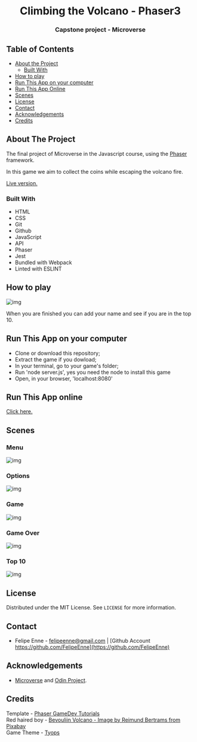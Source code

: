 <h1 align="center">Climbing the Volcano - Phaser3</h1>

<h3 align="center">Capstone project - Microverse</h3>

<!-- TABLE OF CONTENTS -->


## Table of Contents

* [About the Project](#about-the-project)
  * [Built With](#built-with)
* [How to play](#how-to-play)
* [Run This App on your computer](#run-this-app-on-your-computer)
* [Run This App Online](#run-this-app-online)
* [Scenes](#scenes)
* [License](#license)
* [Contact](#contact)
* [Acknowledgements](#acknowledgements)
* [Credits](#credits)

<!-- ABOUT THE PROJECT -->
## About The Project

The final project of Microverse in the Javascript course, using the <a href="https://phaser.io/"> Phaser </a> framework.

In this game we aim to collect the coins while escaping the volcano fire. 

<a href="https://climbing-volcano.herokuapp.com/"> Live version. </a>

### Built With 

* HTML
* CSS
* Git
* Github
* JavaScript
* API
* Phaser
* Jest
* Bundled with Webpack
* Linted with ESLINT


## How to play

<img src="./dist/assets/images/intru.png" alt="img" />

When you are finished you can add your name and see if you are in the top 10.

## Run This App on your computer

* Clone or download this repository;
* Extract the game if you dowload;
* In your terminal, go to your game's folder;
* Run 'node server.js', yes you need the node to install this game
* Open, in your browser, 'localhost:8080'


## Run This App online 

<a href="https://climbing-volcano.herokuapp.com/"> Click here. </a>

## Scenes

<h3>Menu</h3>
<img src="./dist/assets/images/scene1.png" alt="img" />

<h3>Options</h3>
<img src="./dist/assets/images/scene2.png" alt="img" />

<h3>Game</h3>
<img src="./dist/assets/images/scene3.png" alt="img" />

<h3>Game Over</h3>
<img src="./dist/assets/images/scene4.png" alt="img" />

<h3>Top 10</h3>
<img src="./dist/assets/images/scene5.png" alt="img" />

## License

Distributed under the MIT License. See `LICENSE` for more information.

<!-- CONTACT -->
## Contact
* Felipe Enne - felipeenne@gmail.com | [Github Account https://github.com/FelipeEnne](https://github.com/FelipeEnne)

<!-- ACKNOWLEDGEMENTS -->
## Acknowledgements

* <a href="https://www.microverse.org/"> Microverse</a>  and <a href="https://www.theodinproject.com/"> Odin Project</a>.

## Credits

Template - <a href=" https://phasertutorials.com/creating-a-phaser-3-template-part-1/"> Phaser GameDev Tutorials</a><br>
Red haired boy - <a href="http://bevouliin.com"> Bevouliin 
Volcano - Image by Reimund Bertrams from Pixabay </a><br>
Game Theme - <a href="https://www.youtube.com/watch?v=T_jbzbGwAGY"> Tyops </a>
